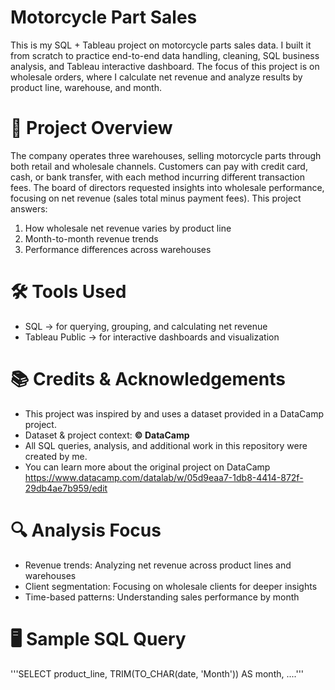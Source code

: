 # Motorcycle Part Sales
This is my SQL + Tableau project on motorcycle parts sales data. I built it from scratch to practice end-to-end data handling, cleaning, SQL business analysis, and Tableau interactive dashboard.  The focus of this project is on wholesale orders, where I calculate net revenue and analyze results by product line, warehouse, and month. 

# 📌 Project Overview
The company operates three warehouses, selling motorcycle parts through both retail and wholesale channels. Customers can pay with credit card, cash, or bank transfer, with each method incurring different transaction fees. The board of directors requested insights into wholesale performance, focusing on net revenue (sales total minus payment fees). This project answers:
1. How wholesale net revenue varies by product line
2. Month-to-month revenue trends
3. Performance differences across warehouses

# 🛠 Tools Used
- SQL → for querying, grouping, and calculating net revenue
- Tableau Public → for interactive dashboards and visualization

# 📚 Credits & Acknowledgements
- This project was inspired by and uses a dataset provided in a DataCamp project.
- Dataset & project context: **© DataCamp**
- All SQL queries, analysis, and additional work in this repository were created by me.
- You can learn more about the original project on DataCamp https://www.datacamp.com/datalab/w/05d9eaa7-1db8-4414-872f-29db4ae7b959/edit

# 🔍 Analysis Focus
- Revenue trends: Analyzing net revenue across product lines and warehouses
- Client segmentation: Focusing on wholesale clients for deeper insights
- Time-based patterns: Understanding sales performance by month

# 🖥️ Sample SQL Query
'''SELECT 
    product_line,
    TRIM(TO_CHAR(date, 'Month')) AS month,
    ....'''
    

